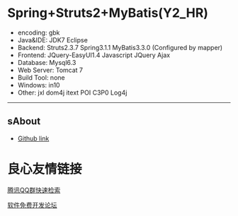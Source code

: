 Spring+Struts2+MyBatis(Y2_HR)
============
* encoding: gbk
* Java&IDE: JDK7 Eclipse 
* Backend:  Struts2.3.7 Spring3.1.1 MyBatis3.3.0 (Configured by mapper)
* Frontend: JQuery-EasyUI1.4 Javascript JQuery Ajax
* Database: Mysql6.3
* Web Server: Tomcat 7
* Build Tool: none
* Windows: in10
* Other: jxl dom4j itext POI C3P0  Log4j 
---------

sAbout
-----------------------------------
* [Github link](https://github.com/BarryLiu)


 # 良心友情链接

[腾讯QQ群快速检索](http://u.720life.cn/s/8cf73f7c)

[软件免费开发论坛](http://u.720life.cn/s/bbb01dc0)